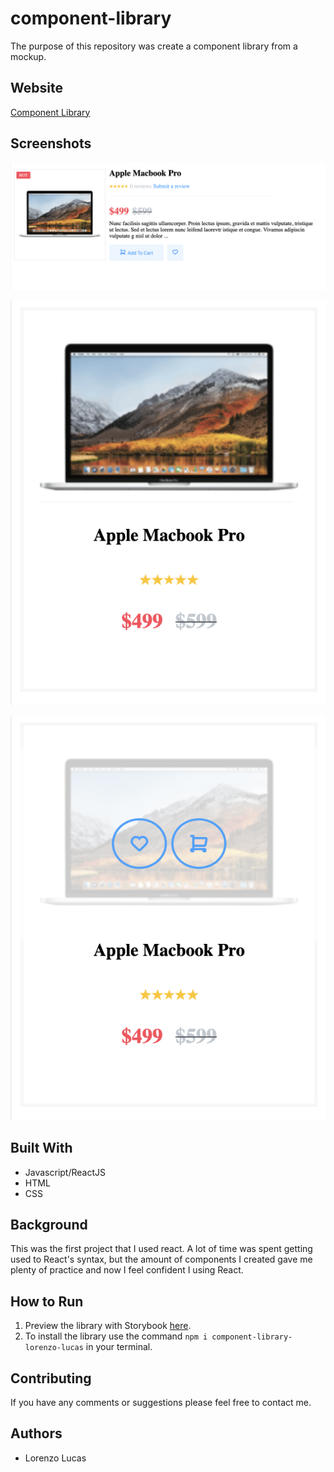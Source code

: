 # component-library

The purpose of this repository was create a component library from a mockup.

## Website

[Component Library](https://trusting-shirley-06f0a4.netlify.com)

## Screenshots

![product thumbnail #1](./images/thumbnail1.png)

![product thumbnail #2](./images/thumbnail2.png)

![product thumbnail #3](./images/thumbnail3.png)

## Built With

* Javascript/ReactJS
* HTML
* CSS

## Background

This was the first project that I used react. A lot of time was spent getting used to React's syntax, but the amount of components I created gave me plenty of practice and now I feel confident I using React.

## How to Run

1. Preview the library with Storybook [here](https://trusting-shirley-06f0a4.netlify.com).
2. To install the library use the command `npm i component-library-lorenzo-lucas` in your terminal.

  
## Contributing

If you have any comments or suggestions please feel free to contact me.  


## Authors

* Lorenzo Lucas 
